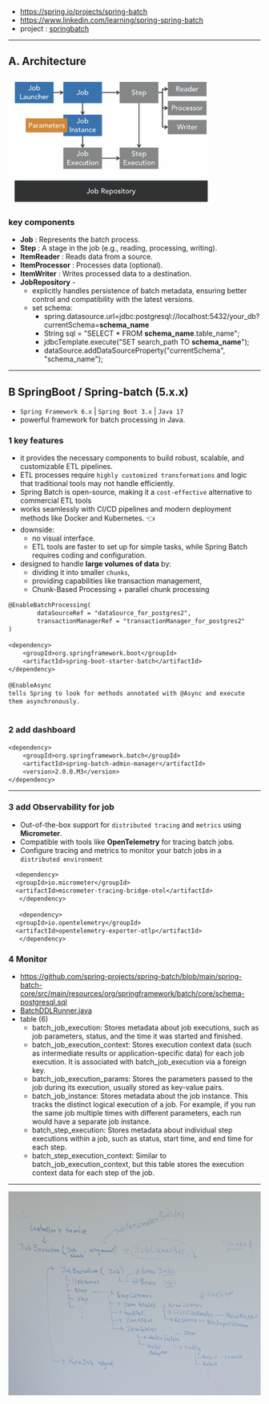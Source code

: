 - https://spring.io/projects/spring-batch
- https://www.linkedin.com/learning/spring-spring-batch
- project : [springbatch](../../src/main/java/com/lekhraj/java/spring/etl/springbatch)

---
## A. Architecture
![img_1.png](../99_img/img_1.png)
###  key components
- **Job**     : Represents the batch process.
- **Step**    : A stage in the job (e.g., reading, processing, writing).
- **ItemReader** : Reads data from a source.
- **ItemProcessor** : Processes data (optional).
- **ItemWriter** : Writes processed data to a destination.
- **JobRepository** - 
  - explicitly handles persistence of batch metadata, ensuring better control and compatibility with the latest versions.
  - set schema:
    - spring.datasource.url=jdbc:postgresql://localhost:5432/your_db?currentSchema=**schema_name**
    - String sql = "SELECT * FROM **schema_name**.table_name";
    - jdbcTemplate.execute("SET search_path TO **schema_name**");
    - dataSource.addDataSourceProperty("currentSchema", "schema_name");
---  
## B SpringBoot / Spring-batch (5.x.x)
- `Spring Framework 6.x` | `Spring Boot 3.x` | `Java 17`
- powerful framework for batch processing in Java.

### 1 key features
-  it provides the necessary components to build robust, scalable, and customizable ETL pipelines.
- ETL processes require `highly customized transformations` and logic that traditional tools may not handle efficiently.
- Spring Batch is open-source, making it a `cost-effective` alternative to commercial ETL tools
-  works seamlessly with CI/CD pipelines and modern deployment methods like Docker and Kubernetes. :point_left:
- downside:
  - no visual interface.
  - ETL tools are faster to set up for simple tasks, while Spring Batch requires coding and configuration.
- designed to handle **large volumes of data** by:
  - dividing it into smaller `chunks`,
  - providing capabilities like transaction management,
  - Chunk-Based Processing + parallel chunk processing
```
@EnableBatchProcessing(
        dataSourceRef = "dataSource_for_postgres2",
        transactionManagerRef = "transactionManager_for_postgres2"
)

<dependency>
	<groupId>org.springframework.boot</groupId>
	<artifactId>spring-boot-starter-batch</artifactId>
</dependency>

@EnableAsync 
tells Spring to look for methods annotated with @Async and execute them asynchronously.
		
```
### 2 add dashboard
```
<dependency>
    <groupId>org.springframework.batch</groupId>
    <artifactId>spring-batch-admin-manager</artifactId>
    <version>2.0.0.M3</version>
</dependency>
```
---
### 3 add Observability for job
- Out-of-the-box support for `distributed tracing` and `metrics` using **Micrometer**.
- Compatible with tools like **OpenTelemetry** for tracing batch jobs.
- Configure tracing and metrics to monitor your batch jobs in a `distributed environment`
```
  <dependency>
  <groupId>io.micrometer</groupId>
  <artifactId>micrometer-tracing-bridge-otel</artifactId>
   </dependency>
  
   <dependency>
  <groupId>io.opentelemetry</groupId>
  <artifactId>opentelemetry-exporter-otlp</artifactId>
   </dependency>
```
### 4 Monitor
- https://github.com/spring-projects/spring-batch/blob/main/spring-batch-core/src/main/resources/org/springframework/batch/core/schema-postgresql.sql
- [BatchDDLRunner.java](../../src/main/java/com/lekhraj/java/spring/etl/springbatch/BatchDDLRunner.java)
- table (6)
  - batch_job_execution: Stores metadata about job executions, such as job parameters, status, and the time it was started and finished.
  - batch_job_execution_context: Stores execution context data (such as intermediate results or application-specific data) for each job execution. It is associated with batch_job_execution via a foreign key.
  - batch_job_execution_params: Stores the parameters passed to the job during its execution, usually stored as key-value pairs.
  - batch_job_instance: Stores metadata about the job instance. This tracks the distinct logical execution of a job. For example, if you run the same job multiple times with different parameters, each run would have a separate job instance.
  - batch_step_execution: Stores metadata about individual step executions within a job, such as status, start time, and end time for each step.
  - batch_step_execution_context: Similar to batch_job_execution_context, but this table stores the execution context data for each step of the job.

---
![img.png](../99_img/img.png)